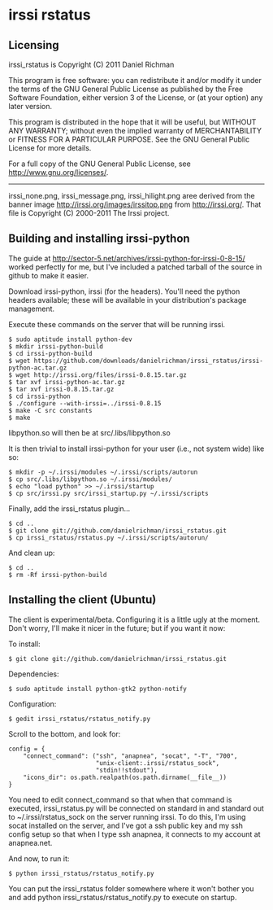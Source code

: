 irssi rstatus
=============

Licensing
---------

irssi_rstatus is Copyright (C) 2011  Daniel Richman

This program is free software: you can redistribute it and/or modify
it under the terms of the GNU General Public License as published by
the Free Software Foundation, either version 3 of the License, or
(at your option) any later version.

This program is distributed in the hope that it will be useful,
but WITHOUT ANY WARRANTY; without even the implied warranty of
MERCHANTABILITY or FITNESS FOR A PARTICULAR PURPOSE.  See the
GNU General Public License for more details.

For a full copy of the GNU General Public License, 
see <http://www.gnu.org/licenses/>.

---

irssi_none.png, irssi_message.png, irssi_hilight.png aree derived from the
banner image http://irssi.org/images/irssitop.png from http://irssi.org/.
That file is Copyright (C) 2000-2011 The Irssi project.

Building and installing irssi-python
------------------------------------

The guide at http://sector-5.net/archives/irssi-python-for-irssi-0-8-15/ worked
perfectly for me, but I've included a patched tarball of the source in github
to make it easier.

Download irssi-python, irssi (for the headers). You'll need the python headers
available; these will be available in your distribution's package management.

Execute these commands on the server that will be running irssi.

    $ sudo aptitude install python-dev
    $ mkdir irssi-python-build
    $ cd irssi-python-build
    $ wget https://github.com/downloads/danielrichman/irssi_rstatus/irssi-python-ac.tar.gz
    $ wget http://irssi.org/files/irssi-0.8.15.tar.gz
    $ tar xvf irssi-python-ac.tar.gz
    $ tar xvf irssi-0.8.15.tar.gz
    $ cd irssi-python
    $ ./configure --with-irssi=../irssi-0.8.15
    $ make -C src constants
    $ make

libpython.so will then be at src/.libs/libpython.so

It is then trivial to install irssi-python for your user (i.e., not system
wide) like so:

    $ mkdir -p ~/.irssi/modules ~/.irssi/scripts/autorun
    $ cp src/.libs/libpython.so ~/.irssi/modules/
    $ echo "load python" >> ~/.irssi/startup
    $ cp src/irssi.py src/irssi_startup.py ~/.irssi/scripts

Finally, add the irssi_rstatus plugin...

    $ cd ..
    $ git clone git://github.com/danielrichman/irssi_rstatus.git
    $ cp irssi_rstatus/rstatus.py ~/.irssi/scripts/autorun/

And clean up:

    $ cd ..
    $ rm -Rf irssi-python-build

Installing the client (Ubuntu)
------------------------------

The client is experimental/beta. Configuring it is a little ugly at the
moment. Don't worry, I'll make it nicer in the future; but if you want it now:

To install:

    $ git clone git://github.com/danielrichman/irssi_rstatus.git

Dependencies:

    $ sudo aptitude install python-gtk2 python-notify

Configuration:

    $ gedit irssi_rstatus/rstatus_notify.py

Scroll to the bottom, and look for:

    config = {
        "connect_command": ("ssh", "anapnea", "socat", "-T", "700",
                            "unix-client:.irssi/rstatus_sock",
                            "stdin!!stdout"),
        "icons_dir": os.path.realpath(os.path.dirname(__file__))
    }

You need to edit connect_command so that when that command is executed,
irssi_rstatus.py will be connected on standard in and standard out
to ~/.irssi/rstatus_sock on the server running irssi. To do this, I'm
using socat installed on the server, and I've got a ssh public key and
my ssh config setup so that when I type ssh anapnea, it connects to
my account at anapnea.net.

And now, to run it:

    $ python irssi_rstatus/rstatus_notify.py

You can put the irssi_rstatus folder somewhere where it won't bother you and
add python irssi_rstatus/rstatus_notify.py to execute on startup.
